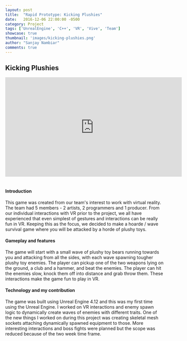 ```yaml
---
layout: post
title:  "Rapid Prototype: Kicking Plushies"
date:   2016-12-06 22:00:00 -0500
category: Project
tags: ['UnrealEngine', 'C++', 'VR', 'Vive', 'Team']
showcase: true
thumbnail: 'images/kicking-plushies.png'
author: "Sanjay Nambiar"
comments: true
---
```


## Kicking Plushies

<div class='embed-container'>
	<iframe width="560" height="315" src="https://www.youtube.com/embed/jZ2uptf53ao" frameborder="0" allowfullscreen></iframe>
</div>
<br/>

#### Introduction
This game was created from our team's interest to work with virtual reality. The team had 5 members - 2 artists, 2 programmers and 1 producer.
From our individual interactions with VR prior to the project, we all have experienced that even simplest of gestures and interactions can
be really fun in VR. Keeping this as the focus, we decided to make a hoarde / wave survival game where you will be attacked by a horde of plushy toys.

#### Gameplay and features
The game will start with a small wave of plushy toy bears running towards you and attacking from all the sides, with each wave spawning tougher plushy
toy enemies. The player can pickup one of the two weapons lying on the ground, a club and a hammer, and beat the enemies. The
player can hit the enemies slow, knock them off into distance and grab throw them. These interactions make the game fun to play in VR.

#### Technology and my contribution
The game was built using Unreal Engine 4.12 and this was my first time using the Unreal Engine. I worked on VR interactions and enemy spawn logic to
dynamically create waves of enemies with different traits. One of the new things I worked on during this project was creating skeletal mesh sockets attaching
dynamically spawned equipment to those. More interesting interactions and boss fights were planned but the scope was reduced because of the two week time frame.
